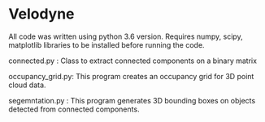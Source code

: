 # Velodyne

All code was written using python 3.6 version. Requires numpy, scipy, matplotlib libraries to be installed before running the code.

connected.py : Class to extract connected components on a binary matrix

occupancy_grid.py: This program creates an occupancy grid for 3D point cloud data. 

segemntation.py : This program generates 3D bounding boxes on objects detected from connected components.


